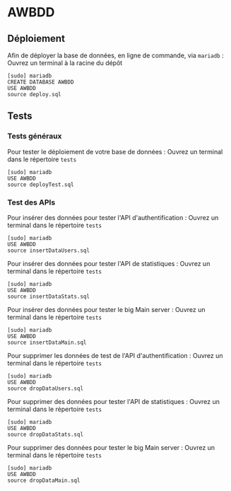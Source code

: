 # AWBDD

## Déploiement

Afin de déployer la base de données, en ligne de commande, via `mariadb` :
Ouvrez un terminal à la racine du dépôt

```
[sudo] mariadb
CREATE DATABASE AWBDD
USE AWBDD
source deploy.sql
```

## Tests

### Tests généraux

Pour tester le déploiement de votre base de données :
Ouvrez un terminal dans le répertoire `tests`

```
[sudo] mariadb
USE AWBDD
source deployTest.sql
```


### Test des APIs

Pour insérer des données pour tester l'API d'authentification :
Ouvrez un terminal dans le répertoire `tests`

```
[sudo] mariadb
USE AWBDD
source insertDataUsers.sql
```

Pour insérer des données pour tester l'API de statistiques :
Ouvrez un terminal dans le répertoire `tests`

```
[sudo] mariadb
USE AWBDD
source insertDataStats.sql
```

Pour insérer des données pour tester le big Main server :
Ouvrez un terminal dans le répertoire `tests`

```
[sudo] mariadb
USE AWBDD
source insertDataMain.sql
```


Pour supprimer les données de test de l'API d'authentification :
Ouvrez un terminal dans le répertoire `tests`

```
[sudo] mariadb
USE AWBDD
source dropDataUsers.sql
```

Pour supprimer des données pour tester l'API de statistiques :
Ouvrez un terminal dans le répertoire `tests`

```
[sudo] mariadb
USE AWBDD
source dropDataStats.sql
```

Pour supprimer des données pour tester le big Main server :
Ouvrez un terminal dans le répertoire `tests`

```
[sudo] mariadb
USE AWBDD
source dropDataMain.sql
```
